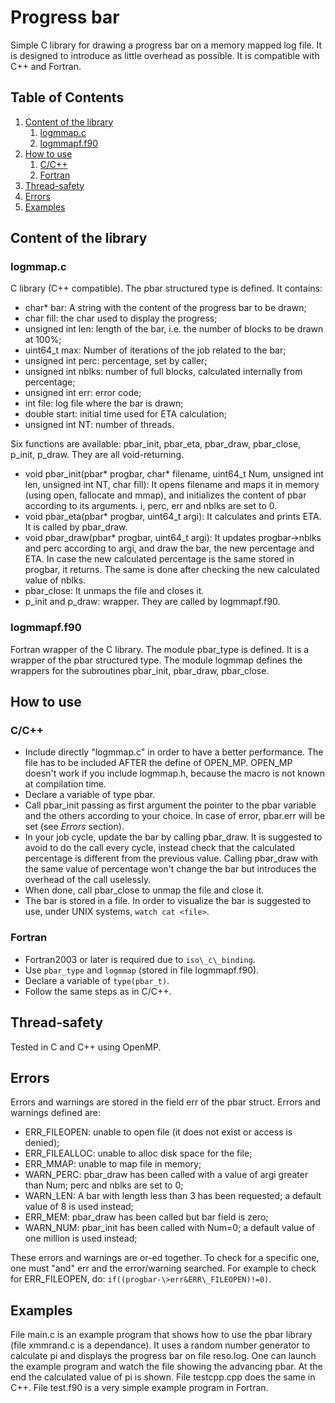 # Progress bar
Simple C library for drawing a progress bar on a memory mapped log file. It is designed to introduce as little overhead as possible. It is compatible with C++ and Fortran.

## Table of Contents
1. [Content of the library](#content)
	1. [logmmap.c](#logmmap.c)
	2. [logmmapf.f90](#logmmapf.f90)
2. [How to use](#howto)
	1. [C/C++](#C)
	2. [Fortran](#F90)
3. [Thread-safety](#Thread)
4. [Errors](#Errors)
5. [Examples](#Examples)
	
## Content of the library <a name="content"></a>
### logmmap.c
C library (C++ compatible).
The pbar structured type is defined. It contains:

* char\* bar: A string with the content of the progress bar to be drawn;
* char fill: the char used to display the progress;
* unsigned int len: length of the bar, i.e. the number of blocks to be drawn at 100%;
* uint64\_t max: Number of iterations of the job related to the bar;
* unsigned int perc: percentage, set by caller;
* unsigned int nblks: number of full blocks, calculated internally from percentage;
* unsigned int err: error code;
* int file: log file where the bar is drawn;
* double start: initial time used for ETA calculation;
* unsigned int NT: number of threads.

Six functions are available: pbar\_init, pbar\_eta, pbar\_draw, pbar\_close, p\_init, p\_draw. They are all void-returning.

* void pbar\_init(pbar\* progbar, char\* filename, uint64\_t Num, unsigned int len, unsigned int NT, char fill): It opens filename and maps it in memory (using open, fallocate and mmap), and initializes the content of pbar according to its arguments. i, perc, err and nblks are set to 0.
* void pbar\_eta(pbar\* progbar, uint64\_t argi): It calculates and prints ETA. It is called by pbar\_draw.
* void pbar\_draw(pbar\* progbar, uint64\_t argi): It updates progbar-\>nblks and perc according to argi, and draw the bar, the new percentage and ETA. In case the new calculated percentage is the same stored in progbar, it returns. The same is done after checking the new calculated value of nblks.
* pbar\_close: It unmaps the file and closes it.
* p\_init and p\_draw: wrapper. They are called by logmmapf.f90.

### logmmapf.f90
Fortran wrapper of the C library.
The module pbar\_type is defined. It is a wrapper of the pbar structured type.
The module logmmap defines the wrappers for the subroutines pbar\_init, pbar\_draw, pbar\_close. 

## How to use <a name="howto"></a>
### C/C++ <a name="C"></a>
* Include directly "logmmap.c" in order to have a better performance. The file has to be included AFTER the define of OPEN\_MP. OPEN\_MP doesn't work if you include logmmap.h, because the macro is not known at compilation time.
* Declare a variable of type pbar.
* Call pbar\_init passing as first argument the pointer to the pbar variable and the others according to your choice. In case of error, pbar.err will be set (see *Errors* section).
* In your job cycle, update the bar by calling pbar\_draw. It is suggested to avoid to do the call every cycle, instead check that the calculated percentage is different from the previous value. Calling pbar\_draw with the same value of percentage won't change the bar but introduces the overhead of the call uselessly.
* When done, call pbar\_close to unmap the file and close it.
* The bar is stored in a file. In order to visualize the bar is suggested to use, under UNIX systems, `watch cat <file>`.

### Fortran <a name="F2003"></a>
* Fortran2003 or later is required due to `iso\_c\_binding`.
* Use `pbar_type` and `logmmap` (stored in file logmmapf.f90).
* Declare a variable of `type(pbar_t)`.
* Follow the same steps as in C/C++.

## Thread-safety <a name="Thread"></a>
Tested in C and C++ using OpenMP.

## Errors <a name="Errors"></a>
Errors and warnings are stored in the field err of the pbar struct. Errors and warnings defined are:

* ERR\_FILEOPEN: unable to open file (it does not exist or access is denied);
* ERR\_FILEALLOC: unable to alloc disk space for the file;
* ERR\_MMAP: unable to map file in memory;
* WARN\_PERC: pbar\_draw has been called with a value of argi greater than Num; perc and nblks are set to 0;
* WARN\_LEN: A bar with length less than 3 has been requested; a default value of 8 is used instead;
* ERR\_MEM: pbar\_draw has been called but bar field is zero;
* WARN\_NUM: pbar\_init has been called with Num=0; a default value of one million is used instead;

These errors and warnings are or-ed together. To check for a specific one, one must "and" err and the error/warning searched. For example to check for ERR\_FILEOPEN, do: `if((progbar-\>err&ERR\_FILEOPEN)!=0)`.

## Examples <a name="Examples"></a>
File main.c is an example program that shows how to use the pbar library (file xmmrand.c is a dependance). It uses a random number generator to calculate pi and displays the progress bar on file reso.log. One can launch the example program and watch the file showing the advancing pbar. At the end the calculated value of pi is shown.
File testcpp.cpp does the same in C++.
File test.f90 is a very simple example program in Fortran.
